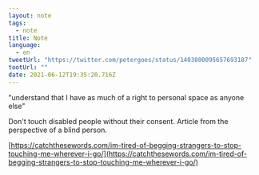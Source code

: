 ```yaml
---
layout: note
tags:
  - note
title: Note
language:
  - en
tweetUrl: "https://twitter.com/petergoes/status/1403800095657693187"
tootUrl: ""
date: 2021-06-12T19:35:20.716Z
---
```

"understand that I have as much of a right to personal space as anyone else"

Don't touch disabled people without their consent. Article from the perspective of a blind person.

[https://catchthesewords.com/im-tired-of-begging-strangers-to-stop-touching-me-wherever-i-go/](https://catchthesewords.com/im-tired-of-begging-strangers-to-stop-touching-me-wherever-i-go/)